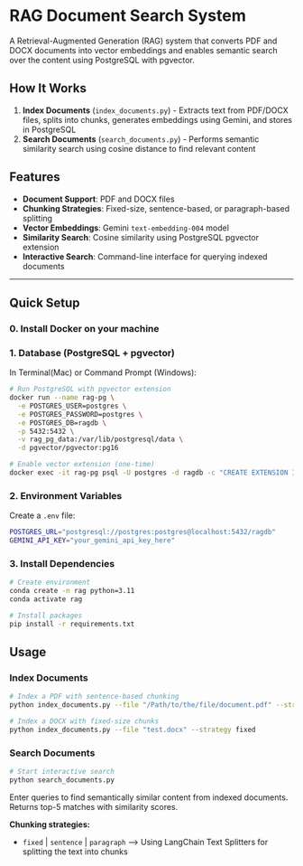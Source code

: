 # RAG Document Search System

A Retrieval-Augmented Generation (RAG) system that converts PDF and DOCX documents into vector embeddings and enables semantic search over the content using PostgreSQL with pgvector.

## How It Works

1. **Index Documents** (`index_documents.py`) - Extracts text from PDF/DOCX files, splits into chunks, generates embeddings using Gemini, and stores in PostgreSQL
2. **Search Documents** (`search_documents.py`) - Performs semantic similarity search using cosine distance to find relevant content

## Features

- **Document Support**: PDF and DOCX files
- **Chunking Strategies**: Fixed-size, sentence-based, or paragraph-based splitting
- **Vector Embeddings**: Gemini `text-embedding-004` model
- **Similarity Search**: Cosine similarity using PostgreSQL pgvector extension
- **Interactive Search**: Command-line interface for querying indexed documents

---

## Quick Setup

### 0. Install Docker on your machine

### 1. Database (PostgreSQL + pgvector)
In Terminal(Mac) or Command Prompt (Windows):
```bash
# Run PostgreSQL with pgvector extension
docker run --name rag-pg \
  -e POSTGRES_USER=postgres \
  -e POSTGRES_PASSWORD=postgres \
  -e POSTGRES_DB=ragdb \
  -p 5432:5432 \
  -v rag_pg_data:/var/lib/postgresql/data \
  -d pgvector/pgvector:pg16

# Enable vector extension (one-time)
docker exec -it rag-pg psql -U postgres -d ragdb -c "CREATE EXTENSION IF NOT EXISTS vector;"
```

### 2. Environment Variables
Create a `.env` file:
```bash
POSTGRES_URL="postgresql://postgres:postgres@localhost:5432/ragdb"
GEMINI_API_KEY="your_gemini_api_key_here"
```

### 3. Install Dependencies
```bash
# Create environment
conda create -n rag python=3.11
conda activate rag
```

```bash
# Install packages
pip install -r requirements.txt
```

## Usage

### Index Documents
```bash
# Index a PDF with sentence-based chunking
python index_documents.py --file "/Path/to/the/file/document.pdf" --strategy sentence

# Index a DOCX with fixed-size chunks  
python index_documents.py --file "test.docx" --strategy fixed
```

### Search Documents
```bash
# Start interactive search
python search_documents.py
```
Enter queries to find semantically similar content from indexed documents.</br>Returns top-5 matches with similarity scores.

**Chunking strategies:**
- `fixed` | `sentence` | `paragraph` --> Using LangChain Text Splitters for splitting the text into chunks